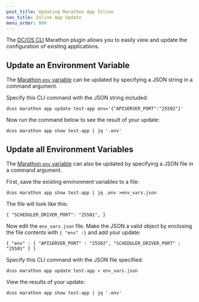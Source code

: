 ```yaml
---
post_title: Updating Marathon App Inline
nav_title: Inline App Update
menu_order: 999
---
```


The [DC/OS CLI][1] Marathon plugin allows you to easily view and update the configuration of existing applications.

## Update an Environment Variable

The [Marathon `env` variable][2] can be updated by specifying a JSON string in a command argument.

Specify this CLI command with the JSON string included:

    dcos marathon app update test-app env='{"APISERVER_PORT":"25502"}'

Now run the command below to see the result of your update:

    dcos marathon app show test-app | jq '.env'

## Update all Environment Variables

The [Marathon `env` variable][1] can also be updated by specifying a JSON file in a command argument.

First, save the existing environment variables to a file:

    dcos marathon app show test-app | jq .env >env_vars.json

The file will look like this:

    { "SCHEDULER_DRIVER_PORT": "25501", }


Now edit the `env_vars.json` file. Make the JSON a valid object by enclosing the file contents with `{ "env" :}` and add your update:

    { "env" : { "APISERVER_PORT" : "25502", "SCHEDULER_DRIVER_PORT" : "25501" } }

Specify this CLI command with the JSON file specified:

    dcos marathon app update test-app < env_vars.json

View the results of your update:

    dcos marathon app show test-app | jq '.env'

 [1]: /docs/1.7/usage/cli/
 [2]: https://mesosphere.github.io/marathon/docs/task-environment-vars.html
